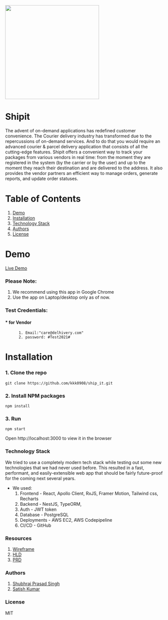 

<img src="https://user-images.githubusercontent.com/32466035/155830419-4da3cf55-ff07-43cf-be72-52761de49c81.png" width="300" height="300">

# Shipit

The advent of on-demand applications has redefined customer convenience. The Courier
delivery industry has transformed due to the repercussions of on-demand services. And to do
that you would require an advanced courier & parcel delivery application that consists of all the
cutting-edge features. Shipit offers a convenient way to track your packages from various vendors in real time: from the moment they are registered in the system (by the carrier or by the user) and up to the moment they reach their destination and are delivered to the address. It also provides the vendor partners an efficient way to manage orders, generate reports, and update order statuses.



# Table of Contents
1. [Demo](https://github.com/kkk0908/ship_it/blob/master/README.md#demo)
2. [Installation](https://github.com/kkk0908/ship_it/blob/master/README.md#installation)
3. [Technology Stack](https://github.com/kkk0908/ship_it/blob/master/README.md#technology-stack)
4. [Authors](https://github.com/kkk0908/ship_it/blob/master/README.md#technology-stack)
5. [License](https://github.com/kkk0908/ship_it/blob/master/README.md#technology-stack)

# Demo
[Live Demo](http://13.234.187.25/)

### Please Note:
 1. We recommend using this app in Google Chrome 
 2. Use the app on Laptop/desktop only as of now.

### Test Credentials:
   #### * for Vendor
          1. Email:"care@delhivery.com"
          2. password: #Test2021#

# Installation
### 1. Clone the repo
```git clone https://github.com/kkk0908/ship_it.git``` 

### 2. Install NPM packages

```npm install```

### 3. Run
```npm start```

Open http://localhost:3000 to view it in the browser

### Technology Stack
We tried to use a completely modern tech stack while testing out some new technologies that we had never used before. This resulted in a fast, performant, and easily-extensible web app that should be fairly future-proof for the coming next several years. 
* We used:
     1. Frontend - React, Apollo Client, RxJS, Framer Motion, Tailwind css, Recharts
     2. Backend - NestJS, TypeORM,
     3. Auth - JWT token
     4. Database - PostgreSQL
     5. Deployments - AWS EC2, AWS Codepipeline
     6. CI/CD - GitHub

### Resources
 1. [Wireframe](https://drive.google.com/file/d/1QNgsELv85IbT0VONmC_ZNm5tXXgwt0_9/view?usp=sharing)
 2. [HLD](https://drive.google.com/file/d/1C9m3af62yJw2TywOVmdrXIXlCX_3friL/view?usp=sharing)
 3. [PRD](https://drive.google.com/file/d/1wYQg9mZEXqYVgBwsT0wiq0Y3o3BANbNT/view?usp=sharing)

### Authors
 1. [Shubhraj Prasad Singh](https://github.com/Shubhraaaj)
 2. [Satish Kumar](https://github.com/kkk0908)

### License
MIT

